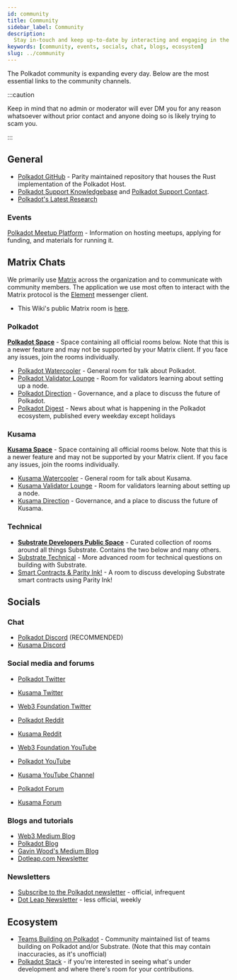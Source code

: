 ```yaml
---
id: community
title: Community
sidebar_label: Community
description:
  Stay in-touch and keep up-to-date by interacting and engaging in the Polkadot community.
keywords: [community, events, socials, chat, blogs, ecosystem]
slug: ../community
---
```


The Polkadot community is expanding every day. Below are the most essential links to the community
channels.

:::caution

Keep in mind that no admin or moderator will ever DM you for any reason whatsoever without prior
contact and anyone doing so is likely trying to scam you.

:::

## General

- [Polkadot GitHub](https://github.com/paritytech/polkadot) - Parity maintained repository that
  houses the Rust implementation of the Polkadot Host.
- [Polkadot Support Knowledgebase](https://support.polkadot.network/support/home) and
  [Polkadot Support Contact](https://support.polkadot.network).
- [Polkadot's Latest Research](https://research.web3.foundation/en/latest/polkadot/overview.html)

### Events

[Polkadot Meetup Platform](https://www.meetup.com/pro/polkadot) - Information on hosting meetups,
applying for funding, and materials for running it.

## Matrix Chats

We primarily use [Matrix](https://matrix.org) across the organization and to communicate with
community members. The application we use most often to interact with the Matrix protocol is the
[Element](https://app.element.io) messenger client.

- This Wiki's public Matrix room is [here](https://matrix.to/#/#polkadotwikipublic:web3.foundation).

### Polkadot

[**Polkadot Space**](https://matrix.to/#/#polkadot:web3.foundation) - Space containing all official
rooms below. Note that this is a newer feature and may not be supported by your Matrix client. If
you face any issues, join the rooms individually.

- [Polkadot Watercooler](https://matrix.to/#/#polkadot-watercooler:web3.foundation) - General room
  for talk about Polkadot.
- [Polkadot Validator Lounge](https://matrix.to/#/#polkadotvalidatorlounge:web3.foundation) - Room
  for validators learning about setting up a node.
- [Polkadot Direction](https://matrix.to/#/#polkadot-direction:matrix.parity.io) - Governance, and a
  place to discuss the future of Polkadot.
- [Polkadot Digest](https://matrix.to/#/#dailydigest:web3.foundation) - News about what is happening
  in the Polkadot ecosystem, published every weekday except holidays

### Kusama

[**Kusama Space**](https://matrix.to/#/#kusama:web3.foundation) - Space containing all official
rooms below. Note that this is a newer feature and may not be supported by your Matrix client. If
you face any issues, join the rooms individually.

- [Kusama Watercooler](https://matrix.to/#/#kusamawatercooler:web3.foundation) - General room for
  talk about Kusama.
- [Kusama Validator Lounge](https://matrix.to/#/#KusamaValidatorLounge:polkadot.builders) - Room for
  validators learning about setting up a node.
- [Kusama Direction](https://matrix.to/#/#kusama:matrix.parity.io) - Governance, and a place to
  discuss the future of Kusama.

### Technical

- [**Substrate Developers Public Space**](https://matrix.to/#/#substrate-builders-space:matrix.parity.io) -
  Curated collection of rooms around all things Substrate. Contains the two below and many others.
- [Substrate Technical](https://area51.stackexchange.com/proposals/126136/substrate) - More advanced
  room for technical questions on building with Substrate.
- [Smart Contracts & Parity Ink!](https://matrix.to/#/#ink:matrix.parity.io) - A room to discuss
  developing Substrate smart contracts using Parity Ink!

## Socials

### Chat

- [Polkadot Discord](https://dot.li/discord) (RECOMMENDED)
- [Kusama Discord](https://discord.gg/9AWjTf8wSk)

### Social media and forums

- [Polkadot Twitter](https://twitter.com/Polkadot)
- [Kusama Twitter](https://twitter.com/kusamanetwork)
- [Web3 Foundation Twitter](https://twitter.com/web3foundation)

- [Polkadot Reddit](https://www.reddit.com/r/polkadot)
- [Kusama Reddit](https://www.reddit.com/r/Kusama)

- [Web3 Foundation YouTube](https://www.youtube.com/channel/UClnw_bcNg4CAzF772qEtq4g)
- [Polkadot YouTube](https://www.youtube.com/channel/UCB7PbjuZLEba_znc7mEGNgw)
- [Kusama YouTube Channel](http://youtube.com/c/kusamanetwork)

- [Polkadot Forum](https://matrix.to/#/#polkadot-watercooler:web3.foundation)
- [Kusama Forum](https://matrix.to/#/#kusamawatercooler:web3.foundation)

### Blogs and tutorials

- [Web3 Medium Blog](https://medium.com/@web3)
- [Polkadot Blog](https://polkadot.network/blog/)
- [Gavin Wood's Medium Blog](https://medium.com/@gavofyork)
- [Dotleap.com Newsletter](https://newsletter.dotleap.com/)

### Newsletters

- [Subscribe to the Polkadot newsletter](https://share.hsforms.com/1LL1CBwiASxC5pJUYZAiDVw4752a) -
  official, infrequent
- [Dot Leap Newsletter](https://dotleap.substack.com/) - less official, weekly

## Ecosystem

- [Teams Building on Polkadot](https://polkaproject.com/) - Community maintained list of teams
  building on Polkadot and/or Substrate. (Note that this may contain inaccuracies, as it's
  unofficial)
- [Polkadot Stack](../build/build-open-source.md) - if you're interested in seeing what's under
  development and where there's room for your contributions.
